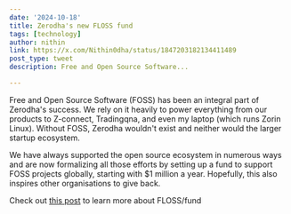 ```yaml
---
date: '2024-10-18'
title: Zerodha's new FLOSS fund
tags: [technology]
author: nithin
link: https://x.com/Nithin0dha/status/1847203182134411489
post_type: tweet
description: Free and Open Source Software...

---
```


Free and Open Source Software (FOSS) has been an integral part of Zerodha's success. We rely on it heavily to power everything from our products to Z-connect, Tradingqna, and even my laptop (which runs Zorin Linux). Without FOSS, Zerodha wouldn't exist and neither would the larger startup ecosystem.

We have always supported the open source ecosystem in numerous ways and are now formalizing all those efforts by setting up a fund to support FOSS projects globally, starting with $1 million a year. Hopefully, this also inspires other organisations to give back.

Check out [this post](https://t.co/z2f8OSo6v6) to learn more about FLOSS/fund
